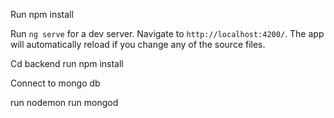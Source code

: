 Run npm install

Run `ng serve` for a dev server. Navigate to `http://localhost:4200/`. The app will automatically reload if you change any of the source files.

Cd backend run npm install

Connect to mongo db

run nodemon
run mongod